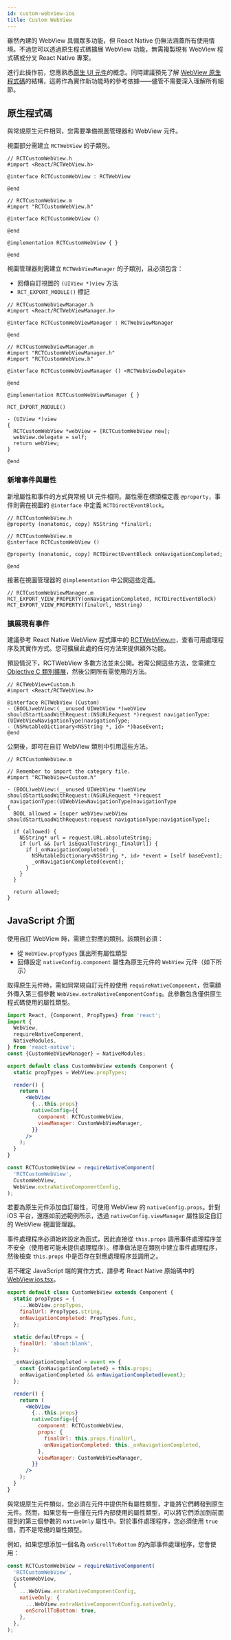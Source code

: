 ```yaml
---
id: custom-webview-ios
title: Custom WebView
---
```


雖然內建的 WebView 具備眾多功能，但 React Native 仍無法涵蓋所有使用情境。不過您可以透過原生程式碼擴展 WebView 功能，無需複製現有 WebView 程式碼或分叉 React Native 專案。

進行此操作前，您應熟悉[原生 UI 元件](native-components-ios)的概念。同時建議預先了解 [WebView 原生程式碼](https://github.com/react-native-webview/react-native-webview/blob/master/apple/RNCWebViewManager.mm)的結構，這將作為實作新功能時的參考依據——儘管不需要深入理解所有細節。

## 原生程式碼

與常規原生元件相同，您需要準備視圖管理器和 WebView 元件。

視圖部分需建立 `RCTWebView` 的子類別。

```objc
// RCTCustomWebView.h
#import <React/RCTWebView.h>

@interface RCTCustomWebView : RCTWebView

@end

// RCTCustomWebView.m
#import "RCTCustomWebView.h"

@interface RCTCustomWebView ()

@end

@implementation RCTCustomWebView { }

@end
```

視圖管理器則需建立 `RCTWebViewManager` 的子類別，且必須包含：

- 回傳自訂視圖的 `(UIView *)view` 方法
- `RCT_EXPORT_MODULE()` 標記

```objc
// RCTCustomWebViewManager.h
#import <React/RCTWebViewManager.h>

@interface RCTCustomWebViewManager : RCTWebViewManager

@end

// RCTCustomWebViewManager.m
#import "RCTCustomWebViewManager.h"
#import "RCTCustomWebView.h"

@interface RCTCustomWebViewManager () <RCTWebViewDelegate>

@end

@implementation RCTCustomWebViewManager { }

RCT_EXPORT_MODULE()

- (UIView *)view
{
  RCTCustomWebView *webView = [RCTCustomWebView new];
  webView.delegate = self;
  return webView;
}

@end
```

### 新增事件與屬性

新增屬性和事件的方式與常規 UI 元件相同。屬性需在標頭檔定義 `@property`，事件則需在視圖的 `@interface` 中定義 `RCTDirectEventBlock`。

```objc
// RCTCustomWebView.h
@property (nonatomic, copy) NSString *finalUrl;

// RCTCustomWebView.m
@interface RCTCustomWebView ()

@property (nonatomic, copy) RCTDirectEventBlock onNavigationCompleted;

@end
```

接著在視圖管理器的 `@implementation` 中公開這些定義。

```objc
// RCTCustomWebViewManager.m
RCT_EXPORT_VIEW_PROPERTY(onNavigationCompleted, RCTDirectEventBlock)
RCT_EXPORT_VIEW_PROPERTY(finalUrl, NSString)
```

### 擴展現有事件

建議參考 React Native WebView 程式庫中的 [RCTWebView.m](https://github.com/react-native-webview/react-native-webview/blob/master/apple/RNCWebView.m)，查看可用處理程序及其實作方式。您可擴展此處的任何方法來提供額外功能。

預設情況下，RCTWebView 多數方法並未公開。若需公開這些方法，您需建立 [Objective C 類別擴展](https://developer.apple.com/library/content/documentation/Cocoa/Conceptual/ProgrammingWithObjectiveC/CustomizingExistingClasses/CustomizingExistingClasses.html)，然後公開所有需使用的方法。

```objc
// RCTWebView+Custom.h
#import <React/RCTWebView.h>

@interface RCTWebView (Custom)
- (BOOL)webView:(__unused UIWebView *)webView shouldStartLoadWithRequest:(NSURLRequest *)request navigationType:(UIWebViewNavigationType)navigationType;
- (NSMutableDictionary<NSString *, id> *)baseEvent;
@end
```

公開後，即可在自訂 WebView 類別中引用這些方法。

```objc
// RCTCustomWebView.m

// Remember to import the category file.
#import "RCTWebView+Custom.h"

- (BOOL)webView:(__unused UIWebView *)webView shouldStartLoadWithRequest:(NSURLRequest *)request
 navigationType:(UIWebViewNavigationType)navigationType
{
  BOOL allowed = [super webView:webView shouldStartLoadWithRequest:request navigationType:navigationType];

  if (allowed) {
    NSString* url = request.URL.absoluteString;
    if (url && [url isEqualToString:_finalUrl]) {
      if (_onNavigationCompleted) {
        NSMutableDictionary<NSString *, id> *event = [self baseEvent];
        _onNavigationCompleted(event);
      }
    }
  }

  return allowed;
}
```

## JavaScript 介面

使用自訂 WebView 時，需建立對應的類別。該類別必須：

- 從 `WebView.propTypes` 匯出所有屬性類型
- 回傳設定 `nativeConfig.component` 屬性為原生元件的 `WebView` 元件（如下所示）

取得原生元件時，需如同常規自訂元件般使用 `requireNativeComponent`，但需額外傳入第三個參數 `WebView.extraNativeComponentConfig`。此參數包含僅供原生程式碼使用的屬性類型。

```jsx
import React, {Component, PropTypes} from 'react';
import {
  WebView,
  requireNativeComponent,
  NativeModules,
} from 'react-native';
const {CustomWebViewManager} = NativeModules;

export default class CustomWebView extends Component {
  static propTypes = WebView.propTypes;

  render() {
    return (
      <WebView
        {...this.props}
        nativeConfig={{
          component: RCTCustomWebView,
          viewManager: CustomWebViewManager,
        }}
      />
    );
  }
}

const RCTCustomWebView = requireNativeComponent(
  'RCTCustomWebView',
  CustomWebView,
  WebView.extraNativeComponentConfig,
);
```

若要為原生元件添加自訂屬性，可使用 WebView 的 `nativeConfig.props`。針對 iOS 平台，還應如前述範例所示，透過 `nativeConfig.viewManager` 屬性設定自訂的 WebView 視圖管理器。

事件處理程序必須始終設定為函式，因此直接從 `this.props` 調用事件處理程序並不安全（使用者可能未提供處理程序）。標準做法是在類別中建立事件處理程序，然後檢查 `this.props` 中是否存在對應處理程序並調用之。

若不確定 JavaScript 端的實作方式，請參考 React Native 原始碼中的 [WebView.ios.tsx](https://github.com/react-native-webview/react-native-webview/blob/master/src/WebView.ios.tsx)。

```jsx
export default class CustomWebView extends Component {
  static propTypes = {
    ...WebView.propTypes,
    finalUrl: PropTypes.string,
    onNavigationCompleted: PropTypes.func,
  };

  static defaultProps = {
    finalUrl: 'about:blank',
  };

  _onNavigationCompleted = event => {
    const {onNavigationCompleted} = this.props;
    onNavigationCompleted && onNavigationCompleted(event);
  };

  render() {
    return (
      <WebView
        {...this.props}
        nativeConfig={{
          component: RCTCustomWebView,
          props: {
            finalUrl: this.props.finalUrl,
            onNavigationCompleted: this._onNavigationCompleted,
          },
          viewManager: CustomWebViewManager,
        }}
      />
    );
  }
}
```

與常規原生元件類似，您必須在元件中提供所有屬性類型，才能將它們轉發到原生元件。然而，如果您有一些僅在元件內部使用的屬性類型，可以將它們添加到前面提到的第三個參數的 `nativeOnly` 屬性中。對於事件處理程序，您必須使用 `true` 值，而不是常規的屬性類型。

例如，如果您想添加一個名為 `onScrollToBottom` 的內部事件處理程序，您會使用：

```jsx
const RCTCustomWebView = requireNativeComponent(
  'RCTCustomWebView',
  CustomWebView,
  {
    ...WebView.extraNativeComponentConfig,
    nativeOnly: {
      ...WebView.extraNativeComponentConfig.nativeOnly,
      onScrollToBottom: true,
    },
  },
);
```